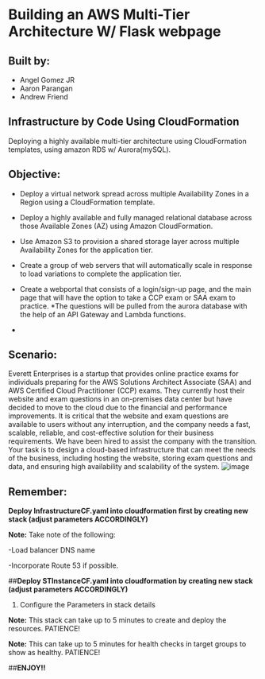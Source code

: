 # Building an AWS Multi-Tier Architecture W/ Flask webpage

## Built by: 

- Angel Gomez JR
- Aaron Parangan
- Andrew Friend

## Infrastructure by Code Using CloudFormation

Deploying a highly available multi-tier architecture using CloudFormation templates, using amazon RDS w/ Aurora(mySQL).

## Objective:

- Deploy a virtual network spread across multiple Availability Zones in a Region using a CloudFormation template.

- Deploy a highly available and fully managed relational database across those Available Zones (AZ) using Amazon CloudFormation. 

- Use Amazon S3 to provision a shared storage layer across multiple Availability Zones for the application tier.

- Create a group of web servers that will automatically scale in response to load variations to complete the application tier.

- Create a webportal that consists of a login/sign-up page, and the main page that will have the option to take a CCP exam or SAA exam to practice.
    *The questions will be pulled from the aurora database with the help of an API Gateway and Lambda functions.
    
- 

## Scenario:

Everett Enterprises is a startup that provides online practice exams for individuals preparing for the AWS Solutions Architect Associate (SAA) and AWS Certified Cloud Practitioner (CCP) exams. They currently host their website and exam questions in an on-premises data center but have decided to move to the cloud due to the financial and performance improvements. It is critical that the website and exam questions are available to users without any interruption, and the company needs a fast, scalable, reliable, and cost-effective solution for their business requirements.
We have been hired to assist the company with the transition. Your task is to design a cloud-based infrastructure that can meet the needs of the business, including hosting the website, storing exam questions and data, and ensuring high availability and scalability of the system.
![image](https://user-images.githubusercontent.com/130075700/236952779-8a97b2e4-f9cf-46bd-abfa-31e964421c4e.png)


## **Remember:** 

**Deploy InfrastructureCF.yaml into cloudformation first by creating new stack (adjust parameters ACCORDINGLY)**

**Note:** Take note of the following:

-Load balancer DNS name

-Incorporate Route 53 if possible.

##**Deploy STInstanceCF.yaml into cloudformation by creating new stack (adjust parameters ACCORDINGLY)**
1. Configure the Parameters in stack details

**Note:** This stack can take up to 5 minutes to create and deploy the resources. PATIENCE!

**Note:** This can take up to 5 minutes for health checks in target groups to show as healthy. PATIENCE!

##**ENJOY!!**
